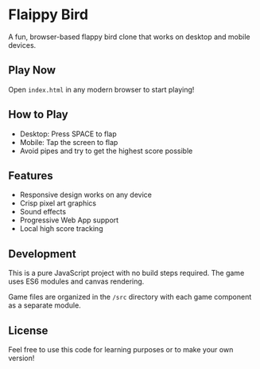 # Flaippy Bird

A fun, browser-based flappy bird clone that works on desktop and mobile devices.

## Play Now

Open `index.html` in any modern browser to start playing!

## How to Play

- Desktop: Press SPACE to flap
- Mobile: Tap the screen to flap
- Avoid pipes and try to get the highest score possible

## Features

- Responsive design works on any device
- Crisp pixel art graphics
- Sound effects
- Progressive Web App support
- Local high score tracking

## Development

This is a pure JavaScript project with no build steps required. The game uses ES6 modules and canvas rendering.

Game files are organized in the `/src` directory with each game component as a separate module.

## License

Feel free to use this code for learning purposes or to make your own version!